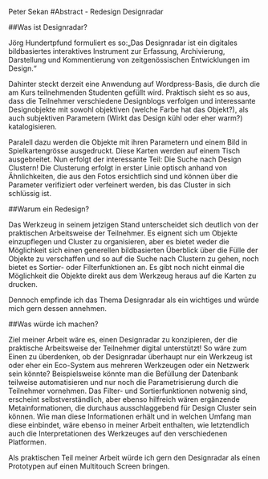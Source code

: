 Peter Sekan
#Abstract - Redesign Designradar

##Was ist Designradar?

Jörg Hundertpfund formuliert es so:„Das Designradar ist ein digitales bildbasiertes interaktives Instrument zur Erfassung, Archivierung, Darstellung und Kommentierung von zeitgenössischen Entwicklungen im Design.“

Dahinter steckt derzeit eine Anwendung auf Wordpress-Basis, die durch die am Kurs teilnehmenden Studenten gefüllt wird. Praktisch sieht es so aus, dass die Teilnehmer verschiedene Designblogs verfolgen und interessante Designobjekte mit sowohl objektiven (welche Farbe hat das Objekt?), als auch subjektiven Parametern (Wirkt das Design kühl oder eher warm?) katalogisieren. 

Paralell dazu werden die Objekte mit ihren Parametern und einem Bild in Spielkartengrösse ausgedruckt. Diese Karten werden auf einem Tisch ausgebreitet. Nun erfolgt der interessante Teil: Die Suche nach Design Clustern! Die Clusterung erfolgt in erster Linie optisch anhand von Ähnlichkeiten, die aus den Fotos ersichtlich sind und können über die Parameter verifiziert oder verfeinert werden, bis das Cluster in sich schlüssig ist.

##Warum ein Redesign?

Das Werkzeug in seinem jetzigen Stand unterscheidet sich deutlich von der praktischen Arbeitsweise der Teilnehmer. Es eignent sich um Objekte einzupflegen und Cluster zu organisieren, aber es bietet weder die Möglichkeit sich einen generellen bildbasierten Überblick über die Fülle der Objekte zu verschaffen und so auf die Suche nach Clustern zu gehen, noch bietet es Sortier- oder Filterfunktionen an. Es gibt noch nicht einmal die Möglichkeit die Objekte direkt aus dem Werkzeug heraus auf die Karten zu drucken.

Dennoch empfinde ich das Thema Designradar als ein wichtiges und würde mich gern dessen annehmen.

##Was würde ich machen?

Ziel meiner Arbeit wäre es, einen Designradar zu konzipieren, der die praktische Arbeitsweise der Teilnehmer digital unterstützt! So wäre zum Einen zu überdenken, ob der Designradar überhaupt nur ein Werkzeug ist oder eher ein Eco-System aus mehreren Werkzeugen oder ein Netzwerk sein könnte? Beispielsweise könnte man die Befüllung der Datenbank teilweise automatisieren und nur noch die Parametrisierung durch die Teilnehmer vornehmen. Das Filter- und Sortierfunktionen notwenig sind, erscheint selbstverständlich, aber ebenso hilfreich wären ergänzende Metainformationen, die durchaus ausschlaggebend für Design Cluster sein können. Wie man diese Informationen erhält und in welchen Umfang man diese einbindet, wäre ebenso in meiner Arbeit enthalten, wie letztendlich auch die  Interpretationen des Werkzeuges auf den verschiedenen Platformen. 

Als praktischen Teil meiner Arbeit würde ich gern den Designradar als einen Prototypen auf einen Multitouch Screen bringen.